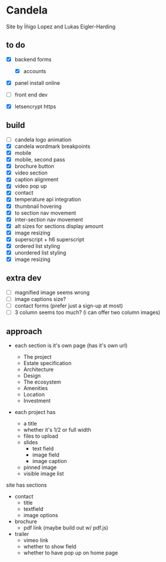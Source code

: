 # Candela

Site by Íñigo Lopez and Lukas Eigler-Harding


## to do
- [x] backend forms
	- [x] accounts
- [x] panel install online
- [ ] front end dev
- [x] letsencrypt https


## build
- [ ] candela logo animation
- [x] candela wordmark breakpoints
- [x] mobile
- [x] mobile, second pass
- [x] brochure button
- [x] video section
- [x] caption alignment
- [x] video pop up
- [x] contact
- [x] temperature api integration
- [x] thumbnail hovering
- [x] to section nav movement
- [x] inter-section nav movement
- [x] alt sizes for sections display amount
- [x] image resizing
- [x] superscript + h6 superscript
- [x] ordered list styling
- [x] unordered list styling
- [x] image resizing

## extra dev
- [ ] magnified image seems wrong
- [ ] image captions size? 
- [ ] contact forms (prefer just a sign-up at most)
- [ ] 3 column seems too much? (i can offer two column images)

## approach

- each section is it's own page (has it's own url)
	- The project
	- Estate specification
	- Architecture
	- Design
	- The ecosystem
	- Amenities
	- Location
	- Investment

- each project has
	- a title
	- whether it's 1/2 or full width
	- files to upload
	- slides
		- text field
		- image field
		- image caption
	- pinned image
	- visible image list

site has sections
- contact
	- title
	- textfield
	- image options
- brochure
	- pdf link (maybe build out w/ pdf.js)
- trailer
	- vimeo link
	- whether to show field
	- whether to have pop up on home page

	

